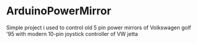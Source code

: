 # ArduinoPowerMirror
Simple project i used to control old 5 pin power mirrors of Volkswagen golf '95 with modern 10-pin joystick controller of  VW jetta 
